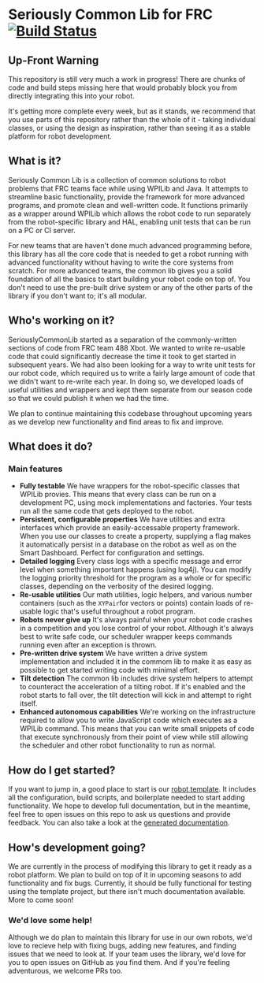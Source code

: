 # Seriously Common Lib for FRC [![Build Status](https://dev.azure.com/Team488/Team%20488%20Builds/_apis/build/status/Team488.SeriouslyCommonLib?branchName=main)](https://dev.azure.com/Team488/Team%20488%20Builds/_build/latest?definitionId=1?branchName=main)

## Up-Front Warning

This repository is still very much a work in progress! There are chunks of code and build steps missing here that would probably block you from directly integrating this into your robot. 

It's getting more complete every week, but as it stands, we recommend that you use parts of this repository rather than the whole of it - taking individual classes, or using the design as inspiration, rather than seeing it as a stable platform for robot development.

## What is it?

Seriously Common Lib is a collection of common solutions to robot problems that FRC teams face while using WPILib and Java. It attempts to streamline basic functionality, provide the framework for more advanced programs, and promote clean and well-written code. It functions primarily as a wrapper around WPILib which allows the robot code to run separately from the robot-specific library and HAL, enabling unit tests that can be run on a PC or CI server.

For new teams that are haven't done much advanced programming before, this library has all the core code that is needed to get a robot running with advanced functionality without having to write the core systems from scratch. For more advanced teams, the common lib gives you a solid foundation of all the basics to start building your robot code on top of. You don't need to use the pre-built drive system or any of the other parts of the library if you don't want to; it's all modular.

## Who's working on it?
SeriouslyCommonLib started as a separation of the commonly-written sections of code from FRC team 488 Xbot. We wanted to write re-usable code that could significantly decrease the time it took to get started in subsequent years. We had also been looking for a way to write unit tests for our robot code, which required us to write a fairly large amount of code that we didn't want to re-write each year. In doing so, we developed loads of useful utilities and wrappers and kept them separate from our season code so that we could publish it when we had the time.

We plan to continue maintaining this codebase throughout upcoming years as we develop new functionality and find areas to fix and improve.

## What does it do?
### Main features
- **Fully testable** We have wrappers for the robot-specific classes that WPILib provies. This means that every class can be run on a development PC, using mock implementations and factories. Your tests run all the same code that gets deployed to the robot.
- **Persistent, configurable properties** We have utilities and extra interfaces which provide an easily-accessable property framework. When you use our classes to create a property, supplying a flag makes it automatically persist in a database on the robot as well as on the Smart Dashboard. Perfect for configuration and settings.
- **Detailed logging** Every class logs with a specific message and error level when something important happens (using log4j). You can modify the logging priority threshold for the program as a whole or for specific classes, depending on the verbosity of the desired logging.
- **Re-usable utilities**  Our math utilities, logic helpers, and various number containers (such as the `XYPair`for vectors or points) contain loads of re-usable logic that's useful throughout a robot program.
- **Robots never give up** It's always painful when your robot code crashes in a competition and you lose control of your robot. Although it's always best to write safe code, our scheduler wrapper keeps commands running even after an exception is thrown.
- **Pre-written drive system** We have written a drive system implementation and included it in the commom lib to make it as easy as possible to get started writing code with minimal effort.
- **Tilt detection** The common lib includes drive system helpers to attempt to counteract the acceleration of a tilting robot. If it's enabled and the robot starts to fall over, the tilt detection will kick in and attempt to right itself.
- **Enhanced autonomous capabilities** We're working on the infrastructure required to allow you to write JavaScript code which executes as a WPILib command. This means that you can write small snippets of code that execute synchronously from their point of view while still allowing the scheduler and other robot functionality to run as normal.

## How do I get started?

If you want to jump in, a good place to start is our [robot template](https://github.com/Team488/FRCRobotTemplate). It includes all the configuration, build scripts, and boilerplate needed to start adding functionality. We hope to develop full documentation, but in the meantime, feel free to open issues on this repo to ask us questions and provide feedback. 
You can also take a look at the [generated documentation](https://team488.github.io/SeriouslyCommonLib/).

## How's development going?

We are currently in the process of modifying this library to get it ready as a robot platform. We plan to build on top of it in upcoming seasons to add functionality and fix bugs. Currently, it should be fully functional for testing using the template project, but there isn't much documentation available. More to come soon!

### We'd love some help!

Although we do plan to maintain this library for use in our own robots, we'd love to recieve help with fixing bugs, adding new features, and finding issues that we need to look at. If your team uses the library, we'd love for you to open issues on GitHub as you find them. And if you're feeling adventurous, we welcome PRs too.
